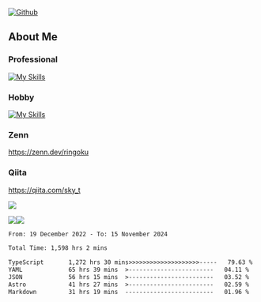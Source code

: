 [![Github](https://img.shields.io/github/followers/skyt-a?label=Follow&style=social)](https://github.com/skyt-a)

## About Me
### Professional
[![My Skills](https://skillicons.dev/icons?i=react,ts,js,nodejs,java,graphql,firebase,githubactions&theme=light)](https://skillicons.dev)
### Hobby
[![My Skills](https://skillicons.dev/icons?i=unity,rust,py&theme=light)](https://skillicons.dev)

### Zenn
https://zenn.dev/ringoku
### Qiita
https://qiita.com/sky_t


![](https://github-profile-summary-cards.vercel.app/api/cards/profile-details?username=skyt-a&theme=default)

![](https://github-profile-summary-cards.vercel.app/api/cards/repos-per-language?username=skyt-a&theme=default)![](https://github-profile-summary-cards.vercel.app/api/cards/stats?username=RinGoku&theme=default)

<!--START_SECTION:waka-->

```txt
From: 19 December 2022 - To: 15 November 2024

Total Time: 1,598 hrs 2 mins

TypeScript       1,272 hrs 30 mins>>>>>>>>>>>>>>>>>>>>-----   79.63 %
YAML             65 hrs 39 mins  >------------------------   04.11 %
JSON             56 hrs 15 mins  >------------------------   03.52 %
Astro            41 hrs 27 mins  >------------------------   02.59 %
Markdown         31 hrs 19 mins  -------------------------   01.96 %
```

<!--END_SECTION:waka-->
